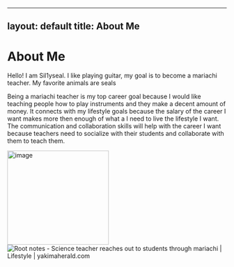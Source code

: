  ---
layout: default
title: About Me
---
# About Me
Hello! I am Sil1yseal.
I like playing guitar, my goal is to become a mariachi teacher. My favorite animals are seals

Being a mariachi teacher is my top career goal because I would like teaching people how to play instruments and they make a decent amount of money.
  It connects with my lifestyle goals because the salary of the career I want makes more then enough of what a I need to live the lifestyle I want.
The communication and collaboration skills will help with the career I want because teachers need to socialize with their students and collaborate with them to teach them.

<img width="233" height="216" alt="image" src="https://github.com/user-attachments/assets/044938de-a49c-4c7a-a533-38b546e77204" />
<img src="https://bloximages.newyork1.vip.townnews.com/yakimaherald.com/content/tncms/assets/v3/editorial/3/85/385bd7ca-8129-11e6-bb79-d76488d25b85/57e47ed810812.image.jpg?resize=750%2C500" alt="Root notes - Science teacher reaches out to students through mariachi |  Lifestyle | yakimaherald.com"/><img 

